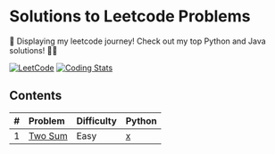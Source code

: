 # Solutions to Leetcode Problems 

🌟 Displaying my leetcode journey! Check out my top Python and Java solutions! 🚀😄

[![LeetCode](https://img.shields.io/badge/-LeetCode-red?logo=LeetCode)](https://leetcode.com/user6223Ob/)
[![Coding Stats](https://img.shields.io/badge/-Stats-orange?logo=GitHub)](https://github.com/Utsav-pixel/YOUR_REPO)
## Contents

| #| Problem |Difficulty      | Python       |      
|--|:--------|:-----------|:-----------|
| 1 |[Two Sum](https://leetcode.com/problems/two-sum/)|Easy|[x](https://github.com/soumasish/LeetCode-Hustle/blob/master/python/Two_Sum.py)|
